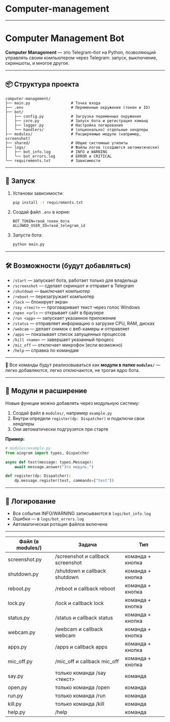 # Computer-management

---


# Computer Management Bot

**Computer Management** — это Telegram-бот на Python, позволяющий управлять своим компьютером через Telegram: запуск, выключение, скриншоты, и многое другое.

---

## 📦 Структура проекта

```
computer-management/
├── main.py                  # Точка входа
├── .env                     # Переменные окружения (токен и ID)
├── bot/
│   ├── config.py            # Загрузка переменных окружения
│   ├── core.py              # Запуск бота и регистрация команд
│   ├── logger.py            # Настройка логирования
│   └── handlers/            # (опционально) отдельные хендлеры
├── modules/                 # Расширяемые модули (например, screenshot)
├── shared/                  # Общие системные утилиты
├── logs/                    # Файлы логов (создаются автоматически)
│   ├── bot_info.log         # INFO и WARNING
│   └── bot_errors.log       # ERROR и CRITICAL
└── requirements.txt         # Зависимости
```

---

## 🚀 Запуск

1. Установи зависимости:

   ```bash
   pip install -r requirements.txt
   ```

2. Создай файл `.env` в корне:

   ```dotenv
   BOT_TOKEN=твой_токен_бота
   ALLOWED_USER_ID=твой_telegram_id
   ```

3. Запусти бота:

   ```bash
   python main.py
   ```

---

## 🛠 Возможности (будут добавляться)

* `/start` — запускает бота, работает только для владельца
* `/screenshot` — сделает скриншот и отправит в Telegram
* `/shutdown` — выключает компьютер
* `/reboot` — перезагружает компьютер
* `/lock` — блокирует экран
* `/say <текст>` — проговаривает текст через голос Windows
* `/open <url>` — открывает сайт в браузере
* `/run <app>` — запускает указанное приложение
* `/status` — отправляет информацию о загрузке CPU, RAM, дисках
* `/webcam` — делает снимок с веб-камеры и отправляет
* `/apps` — показывает список запущенных процессов
* `/kill <name>` — завершает указанный процесс
* `/mic_off` — отключает микрофон (если возможно)
* `/help` — справка по командам

---

📌 Все команды будут реализовываться как **модули в папке `modules/`** — легко добавляются, легко отключаются, не трогая ядро бота.


---

## 🔌 Модули и расширение

Новые функции можно добавлять через модульную систему:

1. Создай файл в `modules/`, например `example.py`
2. Внутри определи `register(dp: Dispatcher)` и подключи свои хендлеры
3. Они автоматически подгрузятся при старте

**Пример:**

```python
# modules/example.py
from aiogram import types, Dispatcher

async def test(message: types.Message):
    await message.answer("Это модуль.")

def register(dp: Dispatcher):
    dp.message.register(test, commands=["test"])
```

---

## 📄 Логирование

* Все события INFO/WARNING записываются в `logs/bot_info.log`
* Ошибки — в `logs/bot_errors.log`
* Автоматическая ротация файлов включена

---
| Файл (в modules/) | Задача                              | Тип              |
| ------------------- | ----------------------------------- | ---------------- |
| screenshot.py     | /screenshot и callback screenshot | команда + кнопка |
| shutdown.py       | /shutdown и callback shutdown     | команда + кнопка |
| reboot.py         | /reboot и callback reboot         | команда + кнопка |
| lock.py           | /lock и callback lock             | команда + кнопка |
| status.py         | /status и callback status         | команда + кнопка |
| webcam.py         | /webcam и callback webcam         | команда + кнопка |
| apps.py           | /apps и callback apps             | команда + кнопка |
| mic_off.py        | /mic\_off и callback mic_off      | команда + кнопка |
| say.py            | только команда /say <текст>       | команда          |
| open.py           | только команда /open <url>        | команда          |
| run.py            | только команда /run <app>         | команда          |
| kill.py           | только команда /kill <name>       | команда          |
| help.py           | /help                               | команда          |